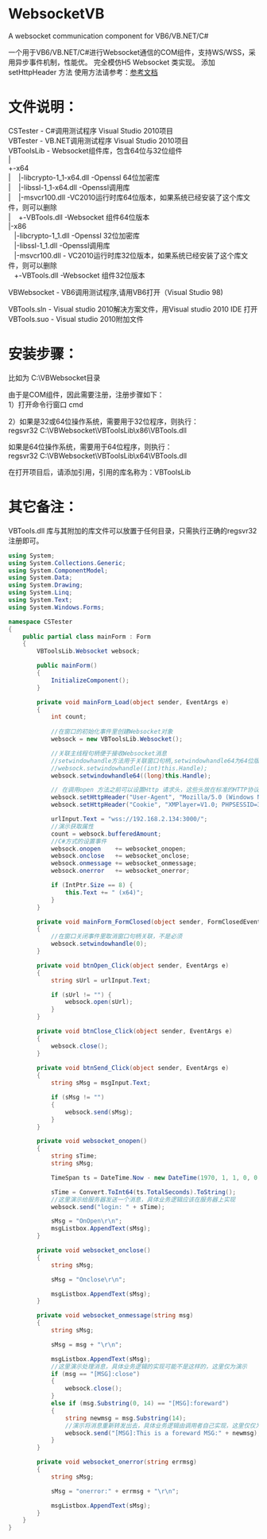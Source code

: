 # WebsocketVB
A websocket communication component for VB6/VB.NET/C#

一个用于VB6/VB.NET/C#进行Websocket通信的COM组件，支持WS/WSS，采用异步事件机制，性能优。 完全模仿H5 Websocket 类实现。
添加 setHttpHeader 方法
使用方法请参考：[参考文档](https://blog.csdn.net/ababab12345/article/details/114006605?csdn_share_tail=%7B%22type%22%3A%22blog%22%2C%22rType%22%3A%22article%22%2C%22rId%22%3A%22114006605%22%2C%22source%22%3A%22ababab12345%22%7D)


# 文件说明：  
CSTester - C#调用测试程序 Visual Studio 2010项目  
VBTester - VB.NET调用测试程序 Visual Studio 2010项目  
VBToolsLib - Websocket组件库，包含64位与32位组件  
  |  
  +-x64  
  | &nbsp;&nbsp; |-libcrypto-1_1-x64.dll -Openssl 64位加密库  
  | &nbsp;&nbsp; |-libssl-1_1-x64.dll -Openssl调用库  
  | &nbsp;&nbsp; |-msvcr100.dll -VC2010运行时库64位版本，如果系统已经安装了这个库文件，则可以删除  
  | &nbsp;&nbsp; +-VBTools.dll -Websocket 组件64位版本  
  |-x86  
    &nbsp;&nbsp; |-libcrypto-1_1.dll -Openssl 32位加密库  
    &nbsp;&nbsp; |-libssl-1_1.dll -Openssl调用库  
    &nbsp;&nbsp; |-msvcr100.dll - VC2010运行时库32位版本，如果系统已经安装了这个库文件，则可以删除  
    &nbsp;&nbsp; +-VBTools.dll  -Websocket 组件32位版本  
  
VBWebsocket - VB6调用测试程序,请用VB6打开（Visual Studio 98)  
  
VBTools.sln - Visual studio 2010解决方案文件，用Visual studio 2010 IDE 打开  
VBTools.suo - Visual studio 2010附加文件  
  
# 安装步骤： 


比如为 C:\VBWebsocket目录

由于是COM组件，因此需要注册，注册步骤如下：  
1）打开命令行窗口 cmd  

2）如果是32或64位操作系统，需要用于32位程序，则执行：  
regsvr32 C:\VBWebsocket\VBToolsLib\x86\VBTools.dll  

如果是64位操作系统，需要用于64位程序，则执行：  
regsvr32 C:\VBWebsocket\VBToolsLib\x64\VBTools.dll  

在打开项目后，请添加引用，引用的库名称为：VBToolsLib  
  

# 其它备注：  
VBTools.dll 库与其附加的库文件可以放置于任何目录，只需执行正确的regsvr32注册即可。

```cs
using System;
using System.Collections.Generic;
using System.ComponentModel;
using System.Data;
using System.Drawing;
using System.Linq;
using System.Text;
using System.Windows.Forms;

namespace CSTester
{
    public partial class mainForm : Form
    {
        VBToolsLib.Websocket websock;

        public mainForm()
        {
            InitializeComponent();
        }

        private void mainForm_Load(object sender, EventArgs e)
        {
            int count;
            
            //在窗口的初始化事件里创建Websocket对象
            websock = new VBToolsLib.Websocket();

            //关联主线程句柄便于接收Websocket消息
            //setwindowhandle方法用于关联窗口句柄,setwindowhandle64为64位版本，调用其中一个即可
            //websock.setwindowhandle((int)this.Handle);
            websock.setwindowhandle64((long)this.Handle);

            // 在调用open 方法之前可以设置Http 请求头，这些头放在标准的HTTP协议请求头里发送给服务器
            websock.setHttpHeader("User-Agent", "Mozilla/5.0 (Windows NT 10.0; Win64; x64) AppleWebKit/537.36 (KHTML, like Gecko) Chrome/105.0.0.0 Safari/537.36");
            websock.setHttpHeader("Cookie", "XMPlayer=V1.0; PHPSESSID=3nm364h6bu2i80lp4esik5ki56");

            urlInput.Text = "wss://192.168.2.134:3000/";
            //演示获取属性
            count = websock.bufferedAmount;
            //C#方式的设置事件
            websock.onopen    += websocket_onopen;
            websock.onclose   += websocket_onclose;
            websock.onmessage += websocket_onmessage;
            websock.onerror   += websocket_onerror;

            if (IntPtr.Size == 8) {
                this.Text += " (x64)";
            }
        }

        private void mainForm_FormClosed(object sender, FormClosedEventArgs e)
        {
            //在窗口关闭事件里取消窗口句柄关联，不是必须
            websock.setwindowhandle(0);
        }

        private void btnOpen_Click(object sender, EventArgs e)
        {
            string sUrl = urlInput.Text;

            if (sUrl != "") {
                websock.open(sUrl);
            }
        }

        private void btnClose_Click(object sender, EventArgs e)
        {
            websock.close();
        }
        
        private void btnSend_Click(object sender, EventArgs e)
        {
            string sMsg = msgInput.Text;

            if (sMsg != "")
            {
                websock.send(sMsg);
            }
        }

        private void websocket_onopen()
        {
            string sTime;
            string sMsg;

            TimeSpan ts = DateTime.Now - new DateTime(1970, 1, 1, 0, 0, 0, 0);

            sTime = Convert.ToInt64(ts.TotalSeconds).ToString();
            //这里演示给服务器发送一个消息，具体业务逻辑应该在服务器上实现
            websock.send("login: " + sTime);

            sMsg = "OnOpen\r\n";
            msgListbox.AppendText(sMsg);
        }

        private void websocket_onclose()
        {
            string sMsg;

            sMsg = "Onclose\r\n";

            msgListbox.AppendText(sMsg);
        }

        private void websocket_onmessage(string msg)
        {
            string sMsg;

            sMsg = msg + "\r\n";

            msgListbox.AppendText(sMsg);
            //这里演示处理消息，具体业务逻辑的实现可能不是这样的，这里仅为演示
            if (msg == "[MSG]:close")
            {
                websock.close();
            }
            else if (msg.Substring(0, 14) == "[MSG]:foreward")
            {
                string newmsg = msg.Substring(14);
                //演示将消息重新转发出去，具体业务逻辑由调用者自己实现，这里仅仅为演示
                websock.send("[MSG]:This is a foreward MSG:" + newmsg);
            }
        }

        private void websocket_onerror(string errmsg)
        {
            string sMsg;

            sMsg = "onerror:" + errmsg + "\r\n";

            msgListbox.AppendText(sMsg);
        }
    }
}
```
